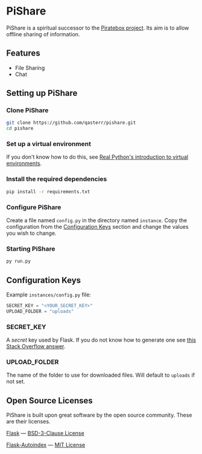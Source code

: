 # PiShare

PiShare is a spiritual successor to the [Piratebox project](https://piratebox.cc/). Its aim is to allow offline sharing of information.

## Features
- File Sharing
- Chat

## Setting up PiShare
### Clone PiShare
```bash
git clone https://github.com/qasterr/pishare.git
cd pishare
```

### Set up a virtual environment
If you don't know how to do this, see [Real Python's introduction to virtual environments](https://realpython.com/python-virtual-environments-a-primer/).

### Install the required dependencies
```bash
pip install -r requirements.txt
```

### Configure PiShare
Create a file named `config.py` in the directory named `instance`.
Copy the configuration from the [Configuration Keys](#configuration-keys) section and change the values you wish to change.

### Starting PiShare
```bash
py run.py
```

## Configuration Keys
Example `instances/config.py` file:
```python
SECRET_KEY = "<YOUR_SECRET_KEY>"
UPLOAD_FOLDER = "uploads"
```
### SECRET_KEY
A *secret* key used by Flask. If you do not know how to generate one see [this Stack Overflow answer](https://stackoverflow.com/a/54433731).
### UPLOAD_FOLDER
The name of the folder to use for downloaded files. Will default to `uploads` if not set.

## Open Source Licenses
PiShare is built upon great software by the open source community. These are their licenses.

[Flask](https://flask.palletsprojects.com/) — [BSD-3-Clause License](https://github.com/pallets/flask/blob/main/LICENSE.rst)

[Flask-Autoindex](https://github.com/general03/flask-autoindex) — [MIT License](https://github.com/general03/flask-autoindex/blob/master/LICENSE.md)